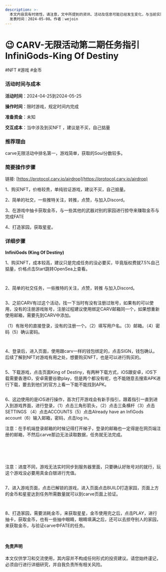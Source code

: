 ```yaml
---
description: >-
  本文内容具有时效性，请注意，文中所提到的资讯、活动及信息可能已经发生变化，与当前实际情况有所不同。我们建议您在做出任何决策之前，始终进行自主研究和验证。
  发表时间：2024-05-08。作者：wejoin
---
```


# 😉 CARV-无限活动第二期任务指引InfiniGods-King Of Destiny

\#NFT #游戏 #金币

### 活动时间与成本 <a href="#huo-dong-shi-jian-yu-cheng-ben" id="huo-dong-shi-jian-yu-cheng-ben"></a>

**活动时间**：2024-04-25到2024-05-25

**操作时间**：限时游戏，规定时间内完成

**准备资金**：未知

**交互成本**：当中涉及到买NFT ，建议是不买，自己掂量

### 推荐理由 <a href="#tui-jian-li-you" id="tui-jian-li-you"></a>

carve无限活动中排名第一，游戏简单，获取的Soul分数较多。

### 简要操作步骤 <a href="#jian-yao-cao-zuo-bu-zhou" id="jian-yao-cao-zuo-bu-zhou"></a>

链接: [https://protocol.carv.io/airdrop](https://protocol.carv.io/airdrop)

1、购买NFT，价格较贵，单纯验证游戏，建议不买，自己掂量。

2、简单的社交，一些推特关注，转推，点赞，与加入Discord。

3、在游戏中抽卡获取金币，与一些其他的武器对别的家园进行掠夺来赚取金币与完成FATE

4、打造家园，获取星星。

### 详细步骤 <a href="#xiang-xi-bu-zhou" id="xiang-xi-bu-zhou"></a>

**InfiniGods (King Of Destiny)**

1、购买NFT，成本较高，建议只是完成任务的没必要买，毕竟版权费就7.5%自己掂量，价格点击Start跳转OpenSea上查看。

<figure><img src="https://airdrop.wejoinweb3.com/~gitbook/image?url=http%3A%2F%2Fbs-image-host.oss-cn-guangzhou.aliyuncs.com%2FPasted%2520image%252020240428114826.png.jpg&#x26;width=768&#x26;dpr=4&#x26;quality=100&#x26;sign=c5e026df&#x26;sv=1" alt=""><figcaption></figcaption></figure>

<figure><img src="../.gitbook/assets/image (40) (1).png" alt=""><figcaption></figcaption></figure>

2、简单的社交任务，一些推特的关注，点赞，转推 与加入Discord。&#x20;

<figure><img src="../.gitbook/assets/image (127).png" alt=""><figcaption></figcaption></figure>

3、之前CARV有过这个活动，找一下当时有没有注册过账号，如果有的可以使用，没有的注册游戏账号，注册过程建议使用绑定CARV邮箱同一个，如果想重新使用邮箱，需要先到CARV中添加。

（1）有账号的直接登录，没有的注册一个。（2）填写用户名。（3）邮箱。（4）密码（5）确认密码。

<figure><img src="../.gitbook/assets/image (128).png" alt=""><figcaption></figcaption></figure>

<figure><img src="../.gitbook/assets/image (129).png" alt=""><figcaption></figcaption></figure>

4、登录后，进入页面，使用跟carv一样的钱包绑定的，点击SIGN，钱包确认。后续了解到NFT对游戏有用之处，想要购买NFT，也是可以进行购买的。

<figure><img src="../.gitbook/assets/image (130).png" alt=""><figcaption></figcaption></figure>

5、下载游戏，点击页面King of Destiny，有两种下载方式，iOS跟安卓，iOS下载需要香港ID，安卓需要谷歌play，但是两个都没有呢，也不能随意去搜索APK进行下载，要去到他们的官方上看一下能不能找到APK。

<figure><img src="../.gitbook/assets/image (131).png" alt=""><figcaption></figcaption></figure>

6、这边使用的是iOS进行操作，首次打开游戏会有新手指引，跟着指引一直到进入到游戏界面，进行登录，（1）点击三角形箭头，（2）点击三条横杆（3）点击SETTINGS （4）点击ACCOUNTS（5）点击Already have an InfiGods account（6）输入邮箱，密码，点击log in。

注意：在手机端登录邮箱的时候记得打开梯子，登录的邮箱也一定得是在网页端注册的邮箱，不然后carve那边无法读取数据，任务就无法完成。

<figure><img src="../.gitbook/assets/image (132).png" alt=""><figcaption></figcaption></figure>

<figure><img src="../.gitbook/assets/image (133).png" alt=""><figcaption></figcaption></figure>

<figure><img src="../.gitbook/assets/image (135).png" alt=""><figcaption></figcaption></figure>

<figure><img src="../.gitbook/assets/image (136).png" alt=""><figcaption></figcaption></figure>

<figure><img src="../.gitbook/assets/image (137).png" alt=""><figcaption></figcaption></figure>

注意：进度不同，游戏无法实时同步到服务器里面，只要确认好账号对的就行，玩这个游戏没必要用真金白银进行充值。

<figure><img src="../.gitbook/assets/image (139).png" alt=""><figcaption></figcaption></figure>

7、进入游戏页面，点击已解锁的游戏，进入页面点击BUILD打造家园，页面上方的金币和星星达到任务所需数量就可以到carve页面上验证。

<figure><img src="../.gitbook/assets/image (140).png" alt=""><figcaption></figcaption></figure>

<figure><img src="../.gitbook/assets/image (141).png" alt=""><figcaption></figcaption></figure>

8、打造家园，需要消耗金币，来获取星星，金币使用完之后，点击PLAY，进行抽卡，获取金币，也有一些抽中眼睛，眼睛填满之后，还可以去掠夺别人的家园，来获取金币，与验证carve中FATE的任务。

<figure><img src="../.gitbook/assets/image (142).png" alt=""><figcaption></figcaption></figure>

<figure><img src="../.gitbook/assets/image (143).png" alt=""><figcaption></figcaption></figure>

#### 免责声明 <a href="#mian-ze-sheng-ming" id="mian-ze-sheng-ming"></a>

本文仅供学习和交流使用，其内容并不构成任何形式的投资建议。请您始终谨记，必须自行进行详细研究，并自我负责所有相关风险。
